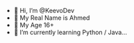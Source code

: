 - 👋 Hi, I’m @KeevoDev
- 💞️ My Real Name is Ahmed
- 👀 My Age 16+
- 🌱 I’m currently learning Python / Java...

<!---
KeevoDev/KeevoDev is a ✨ special ✨ repository because its `README.md` (this file) appears on your GitHub profile.
You can click the Preview link to take a look at your changes.
--->
